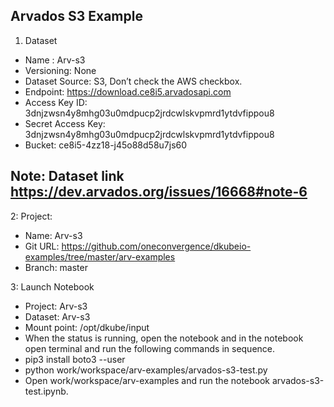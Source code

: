 ## Arvados S3 Example

1. Dataset
-  Name : Arv-s3
-  Versioning: None 
-  Dataset Source: S3, Don’t check the AWS checkbox.
-  Endpoint: https://download.ce8i5.arvadosapi.com 
-  Access Key ID: 3dnjzwsn4y8mhg03u0mdpucp2jrdcwlskvpmrd1ytdvfippou8
-  Secret Access Key: 3dnjzwsn4y8mhg03u0mdpucp2jrdcwlskvpmrd1ytdvfippou8
-  Bucket: ce8i5-4zz18-j45o88d58u7js60

## Note: Dataset link https://dev.arvados.org/issues/16668#note-6

2: Project:
-  Name: Arv-s3
-  Git URL: https://github.com/oneconvergence/dkubeio-examples/tree/master/arv-examples 
-  Branch: master

3: Launch Notebook
-  Project: Arv-s3
-  Dataset: Arv-s3
-  Mount point: /opt/dkube/input
-  When the status is running, open the notebook and in the notebook open terminal and run the following commands in sequence. 
-  pip3 install boto3 --user
-  python work/workspace/arv-examples/arvados-s3-test.py
-  Open work/workspace/arv-examples and run the notebook arvados-s3-test.ipynb. 

